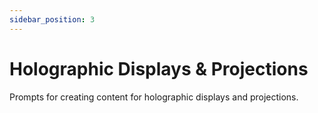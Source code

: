 ```yaml
---
sidebar_position: 3
---
```


# Holographic Displays & Projections

Prompts for creating content for holographic displays and projections.
